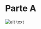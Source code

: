 # Parte A
![alt text](https://github.com/btmluiz/ExercicioIntegrador/blob/parte/a/UML.png?raw=true)

